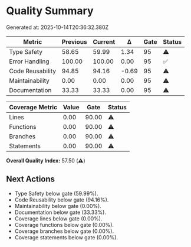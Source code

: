 # Quality Summary

Generated at: 2025-10-14T20:36:32.380Z

| Metric | Previous | Current | Δ | Gate | Status |
| --- | --- | --- | --- | --- | --- |
| Type Safety | 58.65 | 59.99 | 1.34 | 95 | ⚠️ |
| Error Handling | 100.00 | 100.00 | 0.00 | 95 | ✅ |
| Code Reusability | 94.85 | 94.16 | -0.69 | 95 | ⚠️ |
| Maintainability | 0.00 | 0.00 | 0.00 | 95 | ⚠️ |
| Documentation | 33.33 | 33.33 | 0.00 | 95 | ⚠️ |

| Coverage Metric | Value | Gate | Status |
| --- | --- | --- | --- |
| Lines | 0.00 | 90.00 | ⚠️ |
| Functions | 0.00 | 90.00 | ⚠️ |
| Branches | 0.00 | 90.00 | ⚠️ |
| Statements | 0.00 | 90.00 | ⚠️ |

**Overall Quality Index:** 57.50 (⚠️)

## Next Actions
- Type Safety below gate (59.99%).
- Code Reusability below gate (94.16%).
- Maintainability below gate (0.00%).
- Documentation below gate (33.33%).
- Coverage lines below gate (0.00%).
- Coverage functions below gate (0.00%).
- Coverage branches below gate (0.00%).
- Coverage statements below gate (0.00%).

